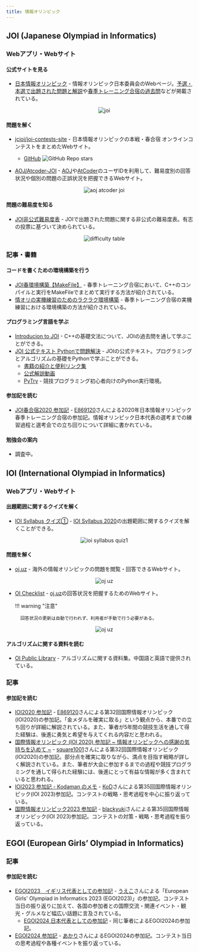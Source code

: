 ```yaml
---
title: 情報オリンピック
---
```


## JOI (Japanese Olympiad in Informatics)

### Webアプリ・Webサイト

#### 公式サイトを見る

- [日本情報オリンピック](https://www.ioi-jp.org/) - 情報オリンピック日本委員会のWebページ。[予選・本選で出題された問題と解説](https://www.ioi-jp.org/problem_archive.php)や[春季トレーニング合宿の過去問](https://www.ioi-jp.org/camp/index.html)などが掲載されている。

    <div align="center">
      <img loading = "lazy" src="../../images/related_contest_sites/joi/joi.png" alt="joi">
    </div>

#### 問題を解く

- [jcioi/joi-contests-site](https://contests.ioi-jp.org/) - 日本情報オリンピックの本戦・春合宿 オンラインコンテストをまとめたWebサイト。
    - [GitHub](https://github.com/jcioi/joi-contests-site) ![GitHub Repo stars](https://img.shields.io/github/stars/jcioi/joi-contests-site?style=plastic)

- [AOJ/Atcoder-JOI](https://joi.goodbaton.com/) - [AOJ](http://judge.u-aizu.ac.jp/onlinejudge/)や[AtCoder](https://atcoder.jp/)のユーザIDを利用して、難易度別の回答状況や個別の問題の正誤状況を把握できるWebサイト。

    <div align="center">
      <img loading = "lazy" src="../../images/related_contest_sites/joi/aoj_atcoder_joi.png" alt="aoj atcoder joi">
    </div>

#### 問題の難易度を知る

- [JOI非公式難易度表](https://docs.google.com/spreadsheets/d/1zXDtkFmskO5NSxkqck8uDbcJtAhTVZtzPh2hLw64Sw4/edit#gid=0) - JOIで出題された問題に関する非公式の難易度表。有志の投票に基づいて決められている。

    <div align="center">
      <img loading = "lazy" src="../../images/related_contest_sites/joi/difficulty_table.png" alt="difficulty table">
    </div>

### 記事・書籍

#### コードを書くための環境構築を行う

- [JOI春環境構築【MakeFile】](https://blueberry1001.hatenablog.com/entry/2025/03/19/151024) - 春季トレーニング合宿において、C++のコンパイルと実行をMakeFileでまとめて実行する方法が紹介されている。
- [情オリの実機練習のためのラクラク環境構築](https://iro-happa.hatenablog.com/entry/2023/03/27/165726) - 春季トレーニング合宿の実機練習における環境構築の方法が紹介されている。

#### プログラミング言語を学ぶ

- [Introducion to JOI](https://pro-ktmr.github.io/joig-course/text/index.html) - C++の基礎文法について、JOIの過去問を通して学ぶことができる。
- [JOI 公式テキスト Pythonで問題解決](https://www.amazon.co.jp/dp/4407359447) - JOIの公式テキスト。プログラミングとアルゴリズムの基礎をPythonで学ぶことができる。
    - [書籍の紹介と便利リンク集](https://pro-ktmr.github.io/joi-text/)
    - [公式解説動画](https://www.youtube.com/channel/UCI_npX8-fWv235zqCj8Oa9w)
    - [PyTry](https://pro-ktmr.github.io/pytry/) - 競技プログラミング初心者向けのPython実行環境。

#### 参加記を読む

- [JOI春合宿2020 参加記](https://drive.google.com/file/d/1iW2sTAz9VyhzWbO0ByVHiha0jG0aIJ7H/view) - [E869120](https://atcoder.jp/users/E869120)さんによる2020年日本情報オリンピック春季トレーニング合宿の参加記。情報オリンピック日本代表の選考までの練習過程と選考会での立ち回りについて詳細に書かれている。

#### 勉強会の案内

- 調査中。

## IOI (International Olympiad in Informatics)

### Webアプリ・Webサイト

#### 出題範囲に関するクイズを解く

- [IOI Syllabus クイズ①](https://quiz-maker.site/quiz/play/x4Qzf820220330074405) - [IOI Syllabus 2020](https://ioinformatics.org/files/ioi-syllabus-2020.pdf)の出題範囲に関するクイズを解くことができる。

    <div align="center">
      <img loading = "lazy" src="../../images/related_contest_sites/ioi/ioi_syllabus_quiz1.png" alt="ioi syllabus quiz1">
    </div>

#### 問題を解く

- [oj.uz](https://oj.uz/) - 海外の情報オリンピックの問題を閲覧・回答できるWebサイト。

    <div align="center">
      <img loading = "lazy" src="../../images/related_contest_sites/joi/oj_uz.png" alt="oj uz">
    </div>

- [OI Checklist](https://oichecklist.pythonanywhere.com/) - [oj.uz](https://oj.uz/)の回答状況を把握するためのWebサイト。

    !!! warning "注意"

        回答状況の更新は自動で行われず、利用者が手動で行う必要がある。

    <div align="center">
      <img loading = "lazy" src="../../images/related_contest_sites/joi/oi_checklist.png" alt="oj uz">
    </div>

#### アルゴリズムに関する資料を読む

- [OI Public Library](https://github.com/enkerewpo/OI-Public-Library) - アルゴリズムに関する資料集。中国語と英語で提供されている。

### 記事

#### 参加記を読む

- [IOI2020 参加記](https://drive.google.com/file/d/1UOFW6Vtxz5S5hWBK78swQg368F6L15kp/view) - [E869120](https://atcoder.jp/users/E869120)さんによる第32回国際情報オリンピック(IOI2020)の参加記。「金メダルを確実に取る」という観点から、本番での立ち回りが詳細に解説されている。また、筆者が5年間の競技生活を通して得た経験は、後進に勇気と希望を与えてくれる内容だと思われる。
- [国際情報オリンピック (IOI 2020) 参加記 ~ 情報オリンピックへの感謝の気持ちを込めて ~](https://drive.google.com/file/d/1NGhlPCmRadq8j2oNeFmH4LfPiooI7H_1/view) - [square1001](https://atcoder.jp/users/square1001)さんによる第32回国際情報オリンピック(IOI2020)の参加記。部分点を確実に取りながら、満点を目指す戦略が詳しく解説されている。また、筆者が大会に参加するまでの過程や競技プログラミングを通して得られた経験には、後進にとって有益な情報が多く含まれていると思われる。
- [IOI2023 参加記 - Kodaman のメモ](https://kodaman.hatenablog.com/entry/2023/09/10/160836) - [KoD](https://atcoder.jp/users/KoD)さんによる第35回国際情報オリンピック(IOI 2023)参加記。コンテストの戦略・思考過程を中心に振り返っている。
- [国際情報オリンピック2023 参加記](https://qiita.com/black-yuki/items/10b297ffe486cd36cd8a) - [blackyuki](https://atcoder.jp/users/blackyuki)さんによる第35回国際情報オリンピック(IOI 2023)参加記。コンテストの対策・戦略・思考過程を振り返っている。

## EGOI (European Girls’ Olympiad in Informatics)

### 記事

#### 参加記を読む

- [EGOI2023　イギリス代表としての参加記](https://clara775.hatenablog.com/entry/2023/07/27/005753) - [うえこ](https://clara775.hatenablog.com/)さんによる「European Girls' Olympiad in Informatics 2023 (EGOI2023)」の参加記。コンテスト当日の振り返りに加えて、各国の参加者との国際交流・関連イベント・観光・グルメなど幅広い話題に言及されている。
    - [EGOI2024 日本代表としての参加記](https://clara775.hatenablog.com/entry/2024/07/29/145535) - 同じ筆者によるEGOI2024の参加記。
- [EGOI2024 参加記](https://a-kyopro.hatenablog.com/entry/2024/07/30/111623) - [あかり](https://a-kyopro.hatenablog.com)さんによるEGOI2024の参加記。コンテスト当日の思考過程や各種イベントを振り返っている。

